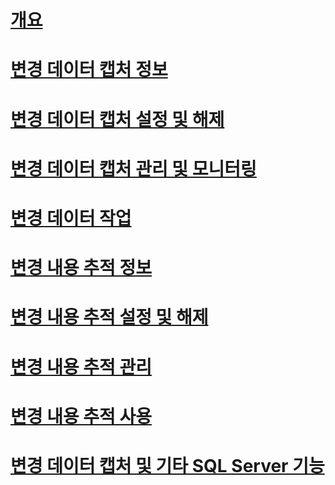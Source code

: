 # [개요](track-data-changes-sql-server.md)  
# [변경 데이터 캡처 정보](about-change-data-capture-sql-server.md)  
# [변경 데이터 캡처 설정 및 해제](enable-and-disable-change-data-capture-sql-server.md)  
# [변경 데이터 캡처 관리 및 모니터링](administer-and-monitor-change-data-capture-sql-server.md)  
# [변경 데이터 작업](work-with-change-data-sql-server.md)  
# [변경 내용 추적 정보](about-change-tracking-sql-server.md)  
# [변경 내용 추적 설정 및 해제](enable-and-disable-change-tracking-sql-server.md)  
# [변경 내용 추적 관리](manage-change-tracking-sql-server.md)  
# [변경 내용 추적 사용](work-with-change-tracking-sql-server.md)  
# [변경 데이터 캡처 및 기타 SQL Server 기능](change-data-capture-and-other-sql-server-features.md)  
